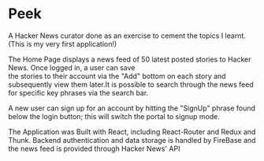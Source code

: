 # Peek
A Hacker News curator done as an exercise to cement the topics I learnt. (This is my very first application!)

The Home Page displays a news feed of 50 latest posted stories to Hacker News. Once logged in, a user can save  
the stories to their account via the "Add" bottom on each story and subsequently view them later.It is possible to search through the news feed for specific key phrases via the search bar.

A new user can sign up for an account by hitting the "SignUp" phrase found below the login button; this will switch the portal to signup mode.


The Application was Built with React, including React-Router and Redux and Thunk.
Backend authentication and data storage is handled by FireBase and 
the news feed is provided through Hacker News' API
